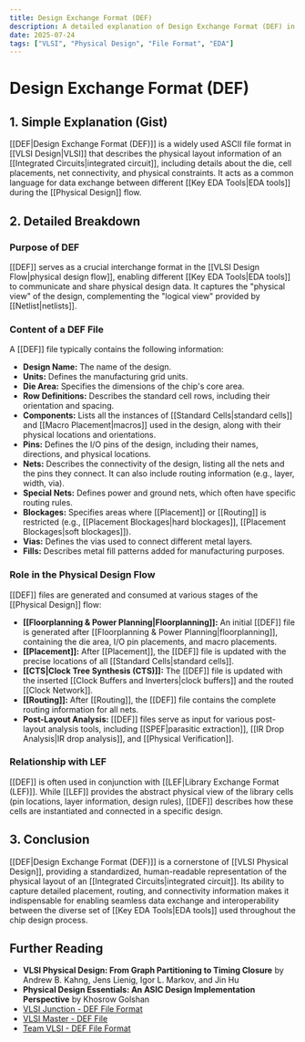 ```yaml
---
title: Design Exchange Format (DEF)
description: A detailed explanation of Design Exchange Format (DEF) in VLSI, its purpose, content, and role in the physical design flow.
date: 2025-07-24
tags: ["VLSI", "Physical Design", "File Format", "EDA"]
---
```


# Design Exchange Format (DEF)

## 1. Simple Explanation (Gist)

[[DEF|Design Exchange Format (DEF)]] is a widely used ASCII file format in [[VLSI Design|VLSI]] that describes the physical layout information of an [[Integrated Circuits|integrated circuit]], including details about the die, cell placements, net connectivity, and physical constraints. It acts as a common language for data exchange between different [[Key EDA Tools|EDA tools]] during the [[Physical Design]] flow.

## 2. Detailed Breakdown

### Purpose of DEF

[[DEF]] serves as a crucial interchange format in the [[VLSI Design Flow|physical design flow]], enabling different [[Key EDA Tools|EDA tools]] to communicate and share physical design data. It captures the "physical view" of the design, complementing the "logical view" provided by [[Netlist|netlists]].

### Content of a DEF File

A [[DEF]] file typically contains the following information:

*   **Design Name:** The name of the design.
*   **Units:** Defines the manufacturing grid units.
*   **Die Area:** Specifies the dimensions of the chip's core area.
*   **Row Definitions:** Describes the standard cell rows, including their orientation and spacing.
*   **Components:** Lists all the instances of [[Standard Cells|standard cells]] and [[Macro Placement|macros]] used in the design, along with their physical locations and orientations.
*   **Pins:** Defines the I/O pins of the design, including their names, directions, and physical locations.
*   **Nets:** Describes the connectivity of the design, listing all the nets and the pins they connect. It can also include routing information (e.g., layer, width, via).
*   **Special Nets:** Defines power and ground nets, which often have specific routing rules.
*   **Blockages:** Specifies areas where [[Placement]] or [[Routing]] is restricted (e.g., [[Placement Blockages|hard blockages]], [[Placement Blockages|soft blockages]]).
*   **Vias:** Defines the vias used to connect different metal layers.
*   **Fills:** Describes metal fill patterns added for manufacturing purposes.

### Role in the Physical Design Flow

[[DEF]] files are generated and consumed at various stages of the [[Physical Design]] flow:

*   **[[Floorplanning & Power Planning|Floorplanning]]:** An initial [[DEF]] file is generated after [[Floorplanning & Power Planning|floorplanning]], containing the die area, I/O pin placements, and macro placements.
*   **[[Placement]]:** After [[Placement]], the [[DEF]] file is updated with the precise locations of all [[Standard Cells|standard cells]].
*   **[[CTS|Clock Tree Synthesis (CTS)]]:** The [[DEF]] file is updated with the inserted [[Clock Buffers and Inverters|clock buffers]] and the routed [[Clock Network]].
*   **[[Routing]]:** After [[Routing]], the [[DEF]] file contains the complete routing information for all nets.
*   **Post-Layout Analysis:** [[DEF]] files serve as input for various post-layout analysis tools, including [[SPEF|parasitic extraction]], [[IR Drop Analysis|IR drop analysis]], and [[Physical Verification]].

### Relationship with LEF

[[DEF]] is often used in conjunction with [[LEF|Library Exchange Format (LEF)]]. While [[LEF]] provides the abstract physical view of the library cells (pin locations, layer information, design rules), [[DEF]] describes how these cells are instantiated and connected in a specific design.

## 3. Conclusion

[[DEF|Design Exchange Format (DEF)]] is a cornerstone of [[VLSI Physical Design]], providing a standardized, human-readable representation of the physical layout of an [[Integrated Circuits|integrated circuit]]. Its ability to capture detailed placement, routing, and connectivity information makes it indispensable for enabling seamless data exchange and interoperability between the diverse set of [[Key EDA Tools|EDA tools]] used throughout the chip design process.

## Further Reading

*   **VLSI Physical Design: From Graph Partitioning to Timing Closure** by Andrew B. Kahng, Jens Lienig, Igor L. Markov, and Jin Hu
*   **Physical Design Essentials: An ASIC Design Implementation Perspective** by Khosrow Golshan
*   [VLSI Junction - DEF File Format](https://www.vlsijunction.com/2018/03/def-file-format.html)
*   [VLSI Master - DEF File](https://www.vlsimaster.com/def-file/)
*   [Team VLSI - DEF File Format](https://teamvlsi.com/def-file-format/)